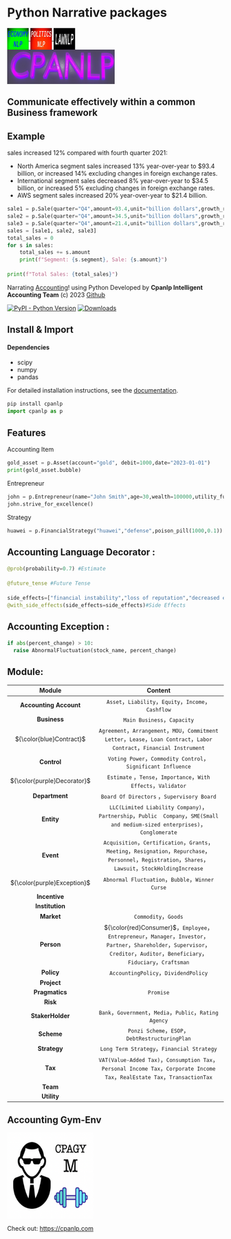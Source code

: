 # Python Narrative packages

<a href="https://pypi.org/project/economynlp/">
<img src="https://raw.githubusercontent.com/python-narrative/economynlp/main/economynlp.jpg" width = "50" height = "50" alt="logo" align=center />
</a>
<a href="https://pypi.org/project/politicsnlp/">
<img src="https://raw.githubusercontent.com/python-narrative/politicsnlp/main/politics.jpg" width = "50" height = "50" alt="logo" align=center />
</a>
<a href="https://pypi.org/project/lawnlp/">
<img src="https://raw.githubusercontent.com/python-narrative/lawnlp/main/law.jpg" width = "50" height = "50" alt="logo" align=center />
</a>
<br/>
<a href="https://cpanlp.com">
<img src="https://raw.githubusercontent.com/accounting-intelligent-ai/cpanlp/main/cpanlp.png" width = "250" height = "80" alt="logo" align=center />
</a>

## Communicate effectively within a common Business framework
  

## Example
sales increased 12% compared with fourth quarter 2021:
  - North America segment sales increased 13% year-over-year to $93.4 billion, or increased 14% excluding changes in foreign exchange rates.
  - International segment sales decreased 8% year-over-year to $34.5 billion, or increased 5% excluding changes in foreign exchange rates.
  - AWS segment sales increased 20% year-over-year to $21.4 billion.
```python
sale1 = p.Sale(quarter="Q4",amount=93.4,unit="billion dollars",growth_rate=13%,year=2022,segment="North America")
sale2 = p.Sale(quarter="Q4",amount=34.5,unit="billion dollars",growth_rate=-8%,year=2022,segment="International")
sale3 = p.Sale(quarter="Q4",amount=21.4,unit="billion dollars",growth_rate=20%,year=2022,segment="AWS")
sales = [sale1, sale2, sale3]
total_sales = 0
for s in sales:
    total_sales += s.amount
    print(f"Segment: {s.segment}, Sale: {s.amount}")

print(f"Total Sales: {total_sales}")
```

Narrating [Accounting](https://cpanlp.com/overview/redefine)! using Python
Developed by **Cpanlp Intelligent Accounting Team** (c) 2023
[Github](https://github.com/accounting-intelligent-ai/cpanlp)

[![PyPI - Python Version](https://img.shields.io/static/v1?label=pypi&message=v1.2.40&color=blue)](https://pypi.org/project/cpanlp/)
[![Downloads](https://static.pepy.tech/badge/cpanlp/week)](https://pepy.tech/project/cpanlp)

## Install & Import
#### Dependencies
- scipy 
- numpy
- pandas
  
For detailed installation instructions, see the
[documentation](https://cpanlp.com/documentation).
```python
pip install cpanlp
import cpanlp as p
```

## Features
Accounting Item
```python
gold_asset = p.Asset(account="gold", debit=1000,date="2023-01-01")
print(gold_asset.bubble)
```
Entrepreneur
```python
john = p.Entrepreneur(name="John Smith",age=30,wealth=100000,utility_function=0, experience=5,company=LLC("Apple","Electronics",1000000),entrepreneurship=Entrepreneurship(leadership=9.0))
john.strive_for_excellence()
```
Strategy
```python
huawei = p.FinancialStrategy("huawei","defense",poison_pill(1000,0.1))
```

## Accounting Language Decorator :
```python
@prob(probability=0.7) #Estimate

@future_tense #Future Tense

side_effects=["financial instability","loss of reputation","decreased employee morale"]
@with_side_effects(side_effects=side_effects)#Side Effects 
```

## Accounting Exception :
```python
if abs(percent_change) > 10:
  raise AbnormalFluctuation(stock_name, percent_change)
```

## Module:
|  Module   | Content  |
|  :----:  | :----:  |
| **Accounting Account**  | `Asset`，`Liability`，`Equity`，`Income`，`Cashflow` |
| **Business**  | `Main Business`，`Capacity` |
| ${\color{blue}Contract}$  | `Agreement`，`Arrangement`，`MOU`，`Commitment Letter`，`Lease`，`Loan Contract`，`Labor Contract`，`Financial Instrument` |
| **Control**  | `Voting Power`，`Commodity Control`，`Significant Influence` |
| ${\color{purple}Decorator}$| `Estimate` ，`Tense`，`Importance`，`With Effects`，`Validator`|
| **Department**  | `Board Of Directors` ，`Supervisory Board`|
| **Entity**  | `LLC(Limited Liability Company)`，`Partnership`，`Public  Company`，`SME(Small and medium-sized enterprises)`，`Conglomerate` |
| **Event**  | `Acquisition`，`Certification`，`Grants`，`Meeting`，`Resignation`，`Repurchase`，`Personnel`，`Registration`，`Shares`，`Lawsuit`，`StockHoldingIncrease` |
| ${\color{purple}Exception}$| `Abnormal Fluctuation`，`Bubble`，`Winner Curse`|
| **Incentive**  |   |
| **Institution**  |  |
| **Market**  | `Commodity`，`Goods`|
| **Person**  | ${\color{red}Consumer}$，`Employee`，`Entrepreneur`，`Manager`，`Investor`，`Partner`，`Shareholder`，`Supervisor`，`Creditor`，`Auditor`，`Beneficiary`，`Fiduciary`，`Craftsman` |
| **Policy**  | `AccountingPolicy`，`DividendPolicy` |
| **Project**  |  |
| **Pragmatics**  | `Promise` |
| **Risk** | |
| **StakerHolder**  | `Bank`，`Government`，`Media`，`Public`，`Rating Agency` |
| **Scheme**  | `Ponzi Scheme`，`ESOP`，`DebtRestructuringPlan` |
| **Strategy**  | `Long Term Strategy`，`Financial Strategy` |
| **Tax**  | `VAT(Value-Added Tax)`，`Consumption Tax`，`Personal Income Tax`，`Corporate Income Tax`，`RealEstate Tax`，`TransactionTax` |
| **Team**  |  |
| **Utility**  | |

## Accounting Gym-Env
<a href="https://pypi.org/project/cpagym/">
<img src="https://raw.githubusercontent.com/accounting-intelligent-ai/cpagym/main/cpagym.png" width = "200" height = "200" alt="logo" align=center />
</a>

Check out: https://cpanlp.com